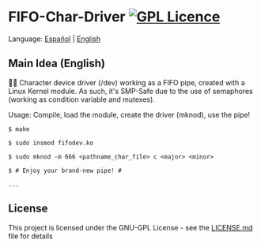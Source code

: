 # FIFO-Char-Driver [![GPL Licence](https://badges.frapsoft.com/os/gpl/gpl.png?v=103)](https://opensource.org/licenses/GPL-3.0/)

<span>Language:</span> 
  <a href="https://github.com/Zildj1an/FIFO-Driver/blob/master/LEEME.md">Español</a> |
  <a href="https://github.com/Zildj1an/FIFO-Driver">English</a> 
</p>

## Main Idea (English)
👨‍🔧 Character device driver (/dev) working as a FIFO pipe, created with a Linux Kernel module.
As such, it's SMP-Safe due to the use of semaphores (working as condition variable and mutexes).

Usage: Compile, load the module, create the driver (mknod), use the pipe!


    $ make

    $ sudo insmod fifodev.ko

    $ sudo mknod -m 666 <pathname_char_file> c <major> <minor>
    
    $ # Enjoy your brand-new pipe! #

    ...


## License
This project is licensed under the GNU-GPL License - see the <a href="https://github.com/Zildj1an/FIFO-Driver/blob/master/LICENSE">LICENSE.md</a> file for details
